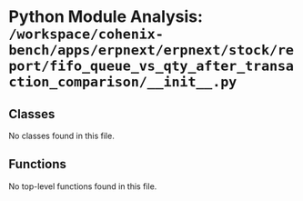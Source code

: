# Python Module Analysis: `/workspace/cohenix-bench/apps/erpnext/erpnext/stock/report/fifo_queue_vs_qty_after_transaction_comparison/__init__.py`

## Classes

No classes found in this file.


## Functions

No top-level functions found in this file.
